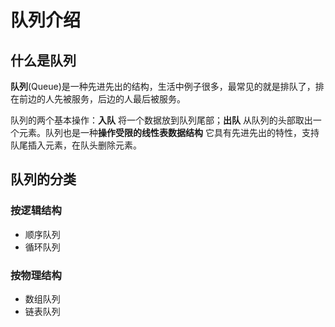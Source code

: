 # 队列介绍

## 什么是队列

**队列**(Queue)是一种先进先出的结构，生活中例子很多，最常见的就是排队了，排在前边的人先被服务，后边的人最后被服务。

队列的两个基本操作：**入队** 将一个数据放到队列尾部；**出队** 从队列的头部取出一个元素。队列也是一种**操作受限的线性表数据结构** 它具有先进先出的特性，支持队尾插入元素，在队头删除元素。

## 队列的分类

### 按逻辑结构

- 顺序队列
- 循环队列

### 按物理结构

- 数组队列
- 链表队列
